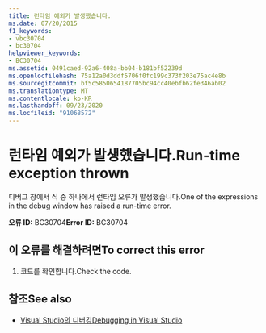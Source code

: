 ```yaml
---
title: 런타임 예외가 발생했습니다.
ms.date: 07/20/2015
f1_keywords:
- vbc30704
- bc30704
helpviewer_keywords:
- BC30704
ms.assetid: 0491caed-92a6-408a-bb04-b181bf52239d
ms.openlocfilehash: 75a12a0d3ddf5706f0fc199c373f203e75ac4e8b
ms.sourcegitcommit: bf5c5850654187705bc94cc40ebfb62fe346ab02
ms.translationtype: MT
ms.contentlocale: ko-KR
ms.lasthandoff: 09/23/2020
ms.locfileid: "91068572"
---
```

# <a name="run-time-exception-thrown"></a><span data-ttu-id="2d6ed-102">런타임 예외가 발생했습니다.</span><span class="sxs-lookup"><span data-stu-id="2d6ed-102">Run-time exception thrown</span></span>

<span data-ttu-id="2d6ed-103">디버그 창에서 식 중 하나에서 런타임 오류가 발생했습니다.</span><span class="sxs-lookup"><span data-stu-id="2d6ed-103">One of the expressions in the debug window has raised a run-time error.</span></span>  
  
 <span data-ttu-id="2d6ed-104">**오류 ID:** BC30704</span><span class="sxs-lookup"><span data-stu-id="2d6ed-104">**Error ID:** BC30704</span></span>  
  
## <a name="to-correct-this-error"></a><span data-ttu-id="2d6ed-105">이 오류를 해결하려면</span><span class="sxs-lookup"><span data-stu-id="2d6ed-105">To correct this error</span></span>  
  
1. <span data-ttu-id="2d6ed-106">코드를 확인합니다.</span><span class="sxs-lookup"><span data-stu-id="2d6ed-106">Check the code.</span></span>  
  
## <a name="see-also"></a><span data-ttu-id="2d6ed-107">참조</span><span class="sxs-lookup"><span data-stu-id="2d6ed-107">See also</span></span>

- [<span data-ttu-id="2d6ed-108">Visual Studio의 디버깅</span><span class="sxs-lookup"><span data-stu-id="2d6ed-108">Debugging in Visual Studio</span></span>](/visualstudio/debugger/debugger-feature-tour)
